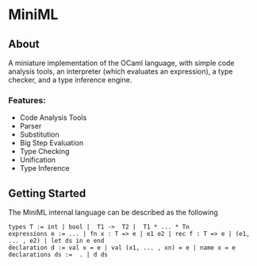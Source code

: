 # MiniML


<!-- ABOUT THE PROJECT -->
## About

A miniature implementation of the OCaml language, with simple code analysis tools, an interpreter (which evaluates an expression), a type checker, and a type inference engine.

### Features:
* Code Analysis Tools
* Parser
* Substitution
* Big Step Evaluation
* Type Checking
* Unification
* Type Inference

<!-- GETTING STARTED -->
## Getting Started

The MiniML internal language can be described as the following

```
types T := int | bool |  T1 ->  T2 |  T1 * ... * Tn
expressions e := ... | fn x : T => e | e1 e2 | rec f : T => e | (e1, ... , e2) | let ds in e end
declaration d := val x = e | val (x1, ... , xn) = e | name x = e
declarations ds :=  . | d ds
```
